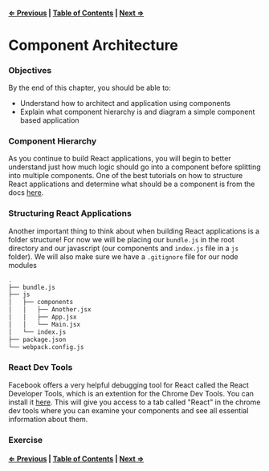 #### [⇐ Previous](./03-webpack.md) | [Table of Contents](./../readme.md) | [Next ⇒](./03-props_state.md)

# Component Architecture

### Objectives

By the end of this chapter, you should be able to:

- Understand how to architect and application using components
- Explain what component hierarchy is and diagram a simple component based application

### Component Hierarchy

As you continue to build React applications, you will begin to better understand just how much logic should go into a component before splitting into multiple components. One of the best tutorials on how to structure React applications and determine what should be a component is from the docs [here](https://facebook.github.io/react/docs/thinking-in-react.html).

### Structuring React Applications

Another important thing to think about when building React applications is a folder structure! For now we will be placing our `bundle.js` in the root directory and our javascript (our components and `index.js` file in a `js` folder). We will also make sure we have a `.gitignore` file for our node modules

```sh
.
├── bundle.js
├── js
│   ├── components
│   │   ├── Another.jsx
│   │   ├── App.jsx
│   │   └── Main.jsx
│   └── index.js
├── package.json
└── webpack.config.js
```

### React Dev Tools

Facebook offers a very helpful debugging tool for React called the React Developer Tools, which is an extention for the Chrome Dev Tools. You can install it [here](https://chrome.google.com/webstore/detail/react-developer-tools/fmkadmapgofadopljbjfkapdkoienihi). This will give you access to a tab called "React" in the chrome dev tools where you can examine your components and see all essential information about them. 

### Exercise

#### [⇐ Previous](./03-webpack.md) | [Table of Contents](./../readme.md) | [Next ⇒](./03-props_state.md)